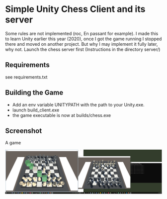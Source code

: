 # Simple Unity Chess Client and its server

Some rules are not implemented (roc, En passant for example). I made this to learn Unity earlier this year (2020), once I got the game running I stopped there and moved on another project. But why I may implement it fully later, why not.
Launch the chess server first (Instructions in the directory server/)

## Requirements

see requirements.txt

## Building the Game

- Add an env variable UNITYPATH with the path to your Unity.exe.
- launch build_client.exe
- the game executable is now at builds/chess.exe


## Screenshot

A game

![](screenshots/two_clients_and_the_server_console.png)
